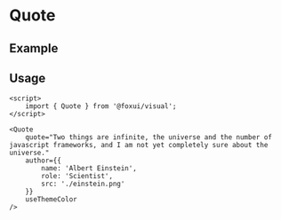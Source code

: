 <script lang="ts">
	import Example from './Example.svelte';
</script>

# Quote

## Example

<Example />

## Usage

```svelte
<script>
	import { Quote } from '@foxui/visual';
</script>

<Quote
	quote="Two things are infinite, the universe and the number of javascript frameworks, and I am not yet completely sure about the universe."
	author={{
		name: 'Albert Einstein',
		role: 'Scientist',
		src: './einstein.png'
	}}
	useThemeColor
/>
```

